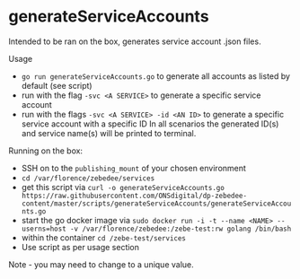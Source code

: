 
# generateServiceAccounts

Intended to be ran on the box, generates service account .json files.


Usage

- `go run generateServiceAccounts.go` to generate all accounts as listed by default (see script)
- run with the flag `-svc <A SERVICE>` to generate a specific service account
- run with the flags `-svc <A SERVICE> -id <AN ID>` to generate a specific service account with a specific ID
In all scenarios the generated ID(s) and service name(s) will be printed to terminal.

Running on the box:

- SSH on to the `publishing_mount` of your chosen environment
- `cd /var/florence/zebedee/services`
- get this script via `curl -o generateServiceAccounts.go https://raw.githubusercontent.com/ONSdigital/dp-zebedee-content/master/scripts/generateServiceAccounts/generateServiceAccounts.go`
- start the go docker image via `sudo docker run -i -t --name <NAME> --userns=host -v /var/florence/zebedee:/zebe-test:rw golang /bin/bash`
- within the container `cd /zebe-test/services`
- Use script as per usage section

Note - you may need to change <NAME> to a unique value.